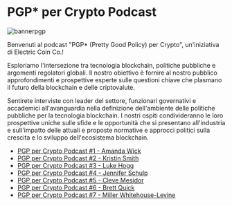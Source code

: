 
# PGP* per Crypto Podcast
![bannerpgp](https://user-images.githubusercontent.com/81990132/221758326-06cea3f5-4c9e-4466-b9ee-73854628a6aa.png)

Benvenuti al podcast "PGP* (Pretty Good Policy) per Crypto", un'iniziativa di Electric Coin Co.!

Esploriamo l'intersezione tra tecnologia blockchain, politiche pubbliche e argomenti regolatori globali. Il nostro obiettivo è fornire al nostro pubblico approfondimenti e prospettive esperte sulle questioni chiave che plasmano il futuro della blockchain e delle criptovalute.

Sentirete interviste con leader del settore, funzionari governativi e accademici all'avanguardia nella definizione dell'ambiente delle politiche pubbliche per la tecnologia blockchain. I nostri ospiti condivideranno le loro prospettive uniche sulle sfide e le opportunità che si presentano all'industria e sull'impatto delle attuali e proposte normative e approcci politici sulla crescita e lo sviluppo dell'ecosistema blockchain.


* [PGP per Crypto Podcast #1 - Amanda Wick](https://www.youtube.com/watch?v=m7tvz-U1kJU)
* [PGP per Crypto Podcast #2 - Kristin Smith](https://www.youtube.com/watch?v=fpT-f82Wzc8)
* [PGP per Crypto Podcast #3 - Luke Hogg](https://www.youtube.com/watch?v=467EFsIx4yg)
* [PGP per Crypto Podcast #4 - Jennifer Schulp](https://www.youtube.com/watch?v=Cgnye-QYV7Q)
* [PGP per Crypto Podcast #5 - Cleve Mesidor](https://www.youtube.com/watch?v=sS35aykvf6E)
* [PGP per Crypto Podcast #6 - Brett Quick](https://www.youtube.com/watch?v=im0sXlnaGmU)
* [PGP per Crypto Podcast #7 - Miller Whitehouse-Levine](https://www.youtube.com/watch?v=-utatp0lK6s)

